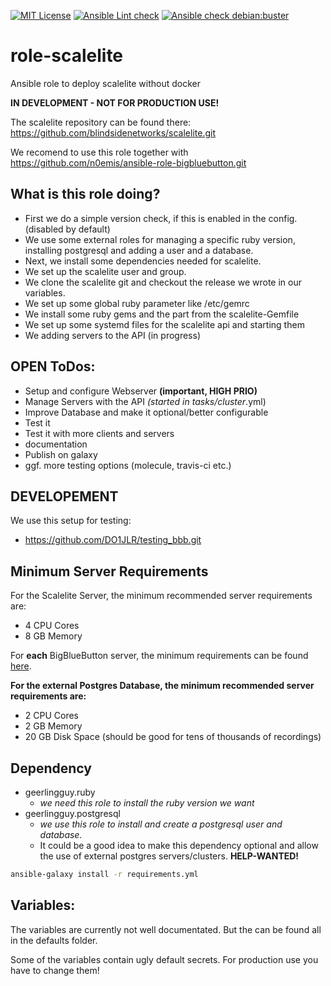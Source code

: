[![MIT License](https://raw.githubusercontent.com/roles-ansible/role-scalelite/master/.github/license.svg?sanitize=true)](https://github.com/roles-ansible/role_scalelite/blob/master/LICENSE)
[![Ansible Lint check](https://github.com/roles-ansible/role-scalelite/workflows/Ansible%20Lint%20check/badge.svg)](https://github.com/roles-ansible/role-scalelite/actions?query=workflow%3A%22Ansible+Lint+check%22)
[![Ansible check debian:buster](https://github.com/roles-ansible/role-scalelite/workflows/Ansible%20check%20debian:buster/badge.svg)](https://github.com/roles-ansible/role-scalelite/actions?query=workflow%3A%22Ansible+check+debian%3Abuster%22)

# role-scalelite
Ansible role to deploy scalelite without docker

**IN DEVELOPMENT - NOT FOR PRODUCTION USE!**

The scalelite repository can be found there:
https://github.com/blindsidenetworks/scalelite.git

We recomend to use this role together with https://github.com/n0emis/ansible-role-bigbluebutton.git

 What is this role doing?
--------------------
 + First we do a simple version check, if this is enabled in the config. (disabled by default)
 + We use some external roles for managing a specific ruby version, installing postgresql and adding a user and a database.
 + Next, we install some dependencies needed for scalelite.
 + We set up the scalelite user and group.
 + We clone the scalelite git and checkout the release we wrote in our variables.
 + We set up some global ruby parameter like /etc/gemrc
 + We install some ruby gems and the part from the scalelite-Gemfile
 + We set up some systemd files for the scalelite api and starting them
 + We adding servers to the API (in progress)

 OPEN ToDos:
-------
+ Setup and configure Webserver **(important, HIGH PRIO)**
+ Manage Servers with the API *(started in tasks/cluster*.yml)
+ Improve Database and make it optional/better configurable
+ Test it
+ Test it with more clients and servers
+ documentation
+ Publish on galaxy
+ ggf. more testing options (molecule, travis-ci etc.)

 DEVELOPEMENT
---------
We use this setup for testing:
 + https://github.com/DO1JLR/testing_bbb.git


 Minimum Server Requirements
-----------------------
For the Scalelite Server, the minimum recommended server requirements are:

 + 4 CPU Cores
 + 8 GB Memory

For **each** BigBlueButton server, the minimum requirements can be found [here](http://docs.bigbluebutton.org/2.2/install.html#minimum-server-requirements).

**For the external Postgres Database, the minimum recommended server requirements are:**
- 2 CPU Cores
- 2 GB Memory
- 20 GB Disk Space (should be good for tens of thousands of recordings)

 Dependency
------
 + geerlingguy.ruby
   * *we need this role to install the ruby version we want*
 + geerlingguy.postgresql
   * *we use this role to install and create a postgresql user and database.*
   * It could be a good idea to make this dependency optional and allow the use of external postgres servers/clusters. **HELP-WANTED!**


```bash
ansible-galaxy install -r requirements.yml
```

 Variables:
------------
The variables are currently not well documentated. But the can be found all in the defaults folder.

Some of the variables contain ugly default secrets. For production use you have to change them!

